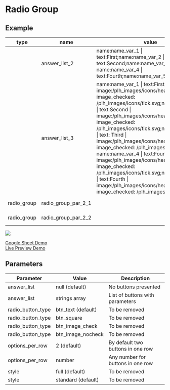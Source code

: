 # Radio Group

## Example

| type       | name              | value                                 |parameter_list |
| ---------  | ------------     | -------------------              |--------- |
| | answer_list_2 | name:name_var_1 \| text:First;name:name_var_2 \| text:Second;name:name_var_3 \| text:Third; name:name_var_4 \| text:Fourth;name:name_var_5 \| text:Fifth; | |
| | answer_list_3 | name:name_var_1 \| text:First \| image:/plh_images/icons/heart.svg \| image_checked: /plh_images/icons/tick.svg;name:name_var_2 \| text:Second \| image:/plh_images/icons/heart.svg \| image_checked: /plh_images/icons/tick.svg;name:name_var_3 \| text: Third \| image:/plh_images/icons/heart.svg \| image_checked: /plh_images/icons/tick.svg; name:name_var_4 \| text:Fourth \| image:/plh_images/icons/heart.svg \| image_checked: /plh_images/icons/tick.svg;name:name_var_5 \| text:Fourth \| image:/plh_images/icons/heart.svg \| image_checked: /plh_images/icons/tick.svg; | |
|radio_group |radio_group_par_2_1 | 	                     |answer_list: @local.answer_list_2|
|radio_group |radio_group_par_2_2 |              	     |answer_list: @local.answer_list_3|

![](images/radio_group.png)

[Google Sheet Demo](https://docs.google.com/spreadsheets/d/1qfatsiHKJ8sCBcJ8oqo3InLrjzT_a2Qxvw6RyxVMTxY/edit#gid=569531329)   
[Live Preview Demo](https://plh-global.web.app/template/comp_radio_group)

## Parameters

| Parameter             | Value                  | Description |
| ---------             | -----------            | --------- |
|answer_list            |null (default)          |No buttons presented|
|answer_list            |strings array           |List of buttons with parameters|
|radio_button_type      |btn_text (default)      |To be removed|
|radio_button_type      |btn_square              |To be removed|
|radio_button_type      |btn_image_check         |To be removed|
|radio_button_type      |btn_image_nocheck       |To be removed|
|options_per_row        |2 (default)             |By default two buttons in one row|
|options_per_row        |number                  |Any number for buttons in one row|
|style	                |full (default)          |To be removed|
|style	                |standard (default)      |To be removed|
